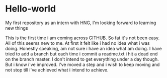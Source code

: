 # Hello-world
My first repository as an intern with HNG, I'm looking forward to learning new things


This is the first time i am coming across GITHUB. So fat it's not been easy. 
All of this seems new to me. 
At first it felt like i had no idea what i was doing. 
Honestly speaking, am not sure i have an idea what am doing. 
I have tried to add a branch but each time i commit a readme.txt i hit a dead end on the branch master.
I don't intend to get everything under a day though.
But i know i've improved. 
I've moved a step and i wish to keep moving and not stop till i've achieved what i intend to achieve. 
